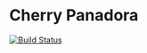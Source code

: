 # Cherry Panadora

[![Build Status](https://travis-ci.org/aasare/cherrypanadora.svg?branch=master)](https://travis-ci.org/aasare/cherrypanadora)

